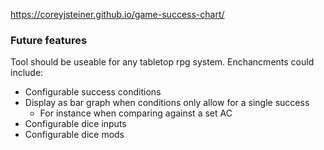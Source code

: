 https://coreyjsteiner.github.io/game-success-chart/

### Future features
Tool should be useable for any tabletop rpg system. Enchancments could include:
- Configurable success conditions
- Display as bar graph when conditions only allow for a single success
  - For instance when comparing against a set AC
- Configurable dice inputs
- Configurable dice mods